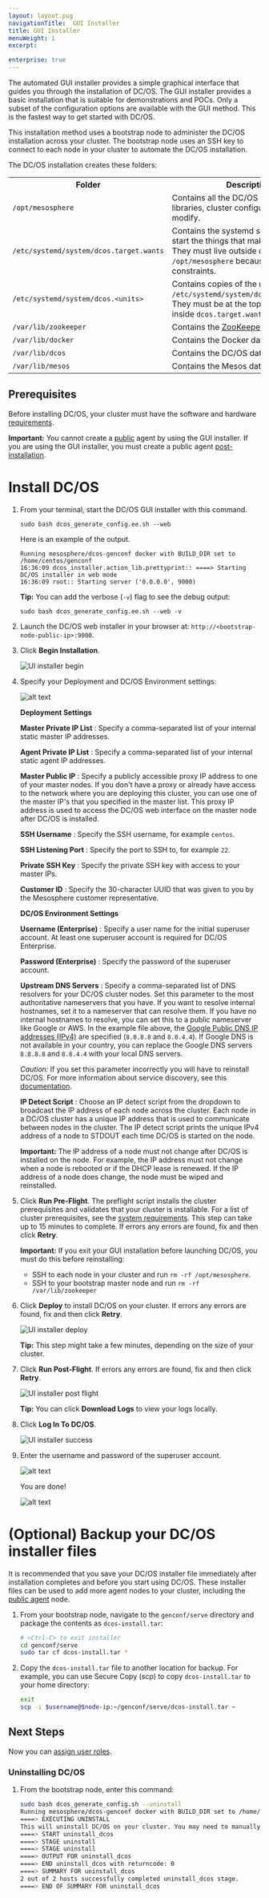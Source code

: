 ```yaml
---
layout: layout.pug
navigationTitle:  GUI Installer
title: GUI Installer
menuWeight: 1
excerpt:

enterprise: true
---
```






The automated GUI installer provides a simple graphical interface that guides you through the installation of DC/OS. The GUI installer provides a basic installation that is suitable for demonstrations and POCs. Only a subset of the configuration options are available with the GUI method. This is the fastest way to get started with DC/OS.

This installation method uses a bootstrap node to administer the DC/OS installation across your cluster. The bootstrap node uses an SSH key to connect to each node in your cluster to automate the DC/OS installation.

The DC/OS installation creates these folders:

<table class="table">
    <tr>
        <th>Folder</th>
        <th>Description</th>
    </tr>
    <tr>
        <td><code>/opt/mesosphere<code></td>
        <td>Contains all the DC/OS binaries, libraries, cluster configuration. Do not modify.</td>
    </tr>
    <tr>
        <td><code>/etc/systemd/system/dcos.target.wants<code></td>
        <td>Contains the systemd services which start the things that make up systemd. They must live outside of <code>/opt/mesosphere</code> because of systemd constraints.</td>
    </tr>
    <tr>
        <td><code>/etc/systemd/system/dcos.&lt;units&gt;<code></td>
        <td>Contains copies of the units in <code>/etc/systemd/system/dcos.target.wants</code>. They must be at the top folder as well as inside <code>dcos.target.wants</code>.</td>
    </tr>
    <tr>
        <td><code>/var/lib/zookeeper<code></td>
        <td>Contains the <a href="/1.7/overview/concepts/#mesos-exhibitor-zookeeper">ZooKeeper</a> data.</td>
    </tr>
    <tr>
        <td><code>/var/lib/docker<code></td>
        <td>Contains the Docker data. </td>
    </tr>
    <tr>
        <td><code>/var/lib/dcos<code></td>
        <td>Contains the DC/OS data.</td>
    </tr>
    <tr>
        <td><code>/var/lib/mesos<code></td>
        <td>Contains the Mesos data.</td>
    </tr>
</table>

## Prerequisites
    
Before installing DC/OS, your cluster must have the software and hardware [requirements][1].
    
**Important:** You cannot create a [public](/1.7/overview/concepts/#public-agent-node) agent by using the GUI installer. If you are using the GUI installer, you must create a public agent [post-installation](/1.7/administration/installing/ent/custom/create-public-agent/). 

# Install DC/OS

1.  From your terminal, start the DC/OS GUI installer with this command.
    
    ```
    sudo bash dcos_generate_config.ee.sh --web
    ```
    
    Here is an example of the output.
    
    ```
    Running mesosphere/dcos-genconf docker with BUILD_DIR set to /home/centos/genconf
    16:36:09 dcos_installer.action_lib.prettyprint:: ====> Starting DC/OS installer in web mode
    16:36:09 root:: Starting server ('0.0.0.0', 9000)
    ```

    **Tip:** You can add the verbose (`-v`) flag to see the debug output:
    
    ```
    sudo bash dcos_generate_config.ee.sh --web -v
    ```

2.  Launch the DC/OS web installer in your browser at: `http://<bootstrap-node-public-ip>:9000`.

3.  Click **Begin Installation**. 

    ![UI installer begin](/assets/images/gui-installer-begin-ee.gif)

4.  Specify your Deployment and DC/OS Environment settings:
    
    ![alt text][2]
    
    **Deployment Settings**
    
    **Master Private IP List** :   Specify a comma-separated list of your internal static master IP addresses.
    
    **Agent Private IP List** :   Specify a comma-separated list of your internal static agent IP addresses.
    
    **Master Public IP** :   Specify a publicly accessible proxy IP address to one of your master nodes. If you don't have a proxy or already have access to the network where you are deploying this cluster, you can use one of the master IP's that you specified in the master list. This proxy IP address is used to access the DC/OS web interface on the master node after DC/OS is installed.
    
    **SSH Username** :   Specify the SSH username, for example `centos`.
    
    **SSH Listening Port** :   Specify the port to SSH to, for example `22`.
    
    **Private SSH Key** :   Specify the private SSH key with access to your master IPs.
    
    **Customer ID** :   Specify the 30-character UUID that was given to you by the Mesosphere customer representative.
    
    **DC/OS Environment Settings**
    
    **Username (Enterprise)** :   Specify a user name for the initial superuser account. At least one superuser account is required for DC/OS Enterprise.
    
    **Password (Enterprise)** :   Specify the password of the superuser account.
    
    **Upstream DNS Servers** :   Specify a comma-separated list of DNS resolvers for your DC/OS cluster nodes. Set this parameter to the most authoritative nameservers that you have. If you want to resolve internal hostnames, set it to a nameserver that can resolve them. If you have no internal hostnames to resolve, you can set this to a public nameserver like Google or AWS. In the example file above, the <a href="https://developers.google.com/speed/public-dns/docs/using" target="_blank">Google Public DNS IP addresses (IPv4)</a> are specified (`8.8.8.8` and `8.8.4.4`). If Google DNS is not available in your country, you can replace the Google DNS servers `8.8.8.8` and `8.8.4.4` with your local DNS servers.
        
    *Caution:* If you set this parameter incorrectly you will have to reinstall DC/OS. For more information about service discovery, see this [documentation][3].
    
    **IP Detect Script** :   Choose an IP detect script from the dropdown to broadcast the IP address of each node across the cluster. Each node in a DC/OS cluster has a unique IP address that is used to communicate between nodes in the cluster. The IP detect script prints the unique IPv4 address of a node to STDOUT each time DC/OS is started on the node.
        
    **Important:** The IP address of a node must not change after DC/OS is installed on the node. For example, the IP address must not change when a node is rebooted or if the DHCP lease is renewed. If the IP address of a node does change, the node must be wiped and reinstalled.

5.  Click **Run Pre-Flight**. The preflight script installs the cluster prerequisites and validates that your cluster is installable. For a list of cluster prerequisites, see the [system requirements](/1.7/administration/installing/ent/custom/system-requirements/). This step can take up to 15 minutes to complete. If errors any errors are found, fix and then click **Retry**.
    
    **Important:** If you exit your GUI installation before launching DC/OS, you must do this before reinstalling:
    
    *   SSH to each node in your cluster and run `rm -rf /opt/mesosphere`.
    *   SSH to your bootstrap master node and run `rm -rf /var/lib/zookeeper`

6.  Click **Deploy** to install DC/OS on your cluster. If errors any errors are found, fix and then click **Retry**.
    
    ![UI installer deploy](/assets/images/ui-installer-deploy1.png)
    
    **Tip:** This step might take a few minutes, depending on the size of your cluster.

7.  Click **Run Post-Flight**. If errors any errors are found, fix and then click **Retry**.
    
    ![UI installer post flight](/assets/images/ui-installer-post-flight1.png)
    
    **Tip:** You can click **Download Logs** to view your logs locally.

8.  Click **Log In To DC/OS**.
    
    ![UI installer success](/assets/images/gui-installer-success-ee.gif)

9.  Enter the username and password of the superuser account.
    
    ![alt text][4]
    
    You are done!
    
    ![alt text][5]
    
# <a name="backup"></a>(Optional) Backup your DC/OS installer files
It is recommended that you save your DC/OS installer file immediately after installation completes and before you start using DC/OS. These installer files can be used to add more agent nodes to your cluster, including the [public agent](/1.7/administration/installing/ent/custom/create-public-agent/) node.

1.  From your bootstrap node, navigate to the `genconf/serve` directory and package the contents as `dcos-install.tar`:

    ```bash
    # <Ctrl-C> to exit installer
    cd genconf/serve
    sudo tar cf dcos-install.tar *
    ```

1.  Copy the `dcos-install.tar` file to another location for backup. For example, you can use Secure Copy (scp) to copy `dcos-install.tar` to your home directory:

    ```bash
    exit
    scp -i $username@$node-ip:~/genconf/serve/dcos-install.tar ~
    ```

## Next Steps

Now you can [assign user roles][6].

### Uninstalling DC/OS

1.  From the bootstrap node, enter this command:
    
    ```bash
    sudo bash dcos_generate_config.sh --uninstall
    Running mesosphere/dcos-genconf docker with BUILD_DIR set to /home/centos/genconf
    ====> EXECUTING UNINSTALL
    This will uninstall DC/OS on your cluster. You may need to manually remove /var/lib/zookeeper in some cases after this completes, please see our documentation for details. Are you ABSOLUTELY sure you want to proceed? [ (y)es/(n)o ]: yes
    ====> START uninstall_dcos
    ====> STAGE uninstall
    ====> STAGE uninstall
    ====> OUTPUT FOR uninstall_dcos
    ====> END uninstall_dcos with returncode: 0
    ====> SUMMARY FOR uninstall_dcos
    2 out of 2 hosts successfully completed uninstall_dcos stage.
    ====> END OF SUMMARY FOR uninstall_dcos
    ```

 [1]: /1.7/administration/installing/ent/custom/system-requirements/
 [2]: /assets/images/gui-installer-setup-ee.gif
 [3]: /1.7/usage/service-discovery/
 [4]: /assets/images/ui-installer-auth-1-7.gif
 [5]: /assets/images/dashboard-ee.gif
 [6]: /1.7/administration/id-and-access-mgt/ent/
